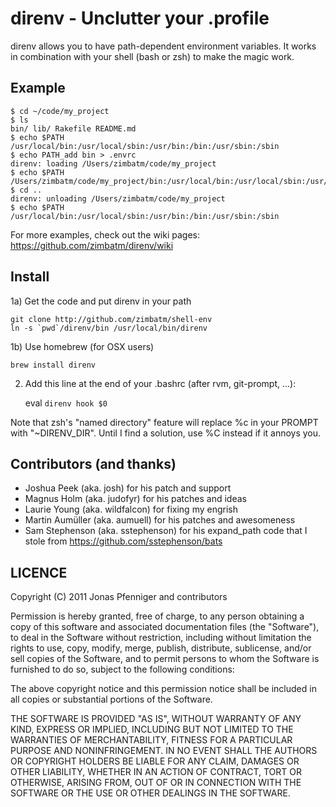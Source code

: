 direnv - Unclutter your .profile
================================

direnv allows you to have path-dependent environment variables. It works in combination with your shell (bash or zsh) to make the magic work.

Example
-------

    $ cd ~/code/my_project
    $ ls
    bin/ lib/ Rakefile README.md
    $ echo $PATH
    /usr/local/bin:/usr/local/sbin:/usr/bin:/bin:/usr/sbin:/sbin
    $ echo PATH_add bin > .envrc
    direnv: loading /Users/zimbatm/code/my_project
    $ echo $PATH
    /Users/zimbatm/code/my_project/bin:/usr/local/bin:/usr/local/sbin:/usr/bin:/bin:/usr/sbin:/sbin
    $ cd ..
    direnv: unloading /Users/zimbatm/code/my_project
    $ echo $PATH
    /usr/local/bin:/usr/local/sbin:/usr/bin:/bin:/usr/sbin:/sbin

For more examples, check out the wiki pages: https://github.com/zimbatm/direnv/wiki

Install
-------

1a) Get the code and put direnv in your path

    git clone http://github.com/zimbatm/shell-env
    ln -s `pwd`/direnv/bin /usr/local/bin/direnv

1b) Use homebrew (for OSX users)

    brew install direnv

2) Add this line at the end of your .bashrc (after rvm, git-prompt, ...):

    eval `direnv hook $0`


Note that zsh's "named directory" feature will replace %c in your PROMPT with "~DIRENV_DIR". Until I find a solution, use %C instead if it annoys you.

Contributors (and thanks)
-------------------------

* Joshua Peek (aka. josh) for his patch and support
* Magnus Holm (aka. judofyr) for his patches and ideas
* Laurie Young (aka. wildfalcon) for fixing my engrish
* Martin Aumüller (aka. aumuell) for his patches and awesomeness
* Sam Stephenson (aka. sstephenson) for his expand_path code that I stole from https://github.com/sstephenson/bats

LICENCE
-------

Copyright (C) 2011 Jonas Pfenniger and contributors

Permission is hereby granted, free of charge, to any person obtaining a copy
of this software and associated documentation files (the "Software"), to deal
in the Software without restriction, including without limitation the rights
to use, copy, modify, merge, publish, distribute, sublicense, and/or sell
copies of the Software, and to permit persons to whom the Software is
furnished to do so, subject to the following conditions:

The above copyright notice and this permission notice shall be included in
all copies or substantial portions of the Software.

THE SOFTWARE IS PROVIDED "AS IS", WITHOUT WARRANTY OF ANY KIND, EXPRESS OR
IMPLIED, INCLUDING BUT NOT LIMITED TO THE WARRANTIES OF MERCHANTABILITY,
FITNESS FOR A PARTICULAR PURPOSE AND NONINFRINGEMENT. IN NO EVENT SHALL THE
AUTHORS OR COPYRIGHT HOLDERS BE LIABLE FOR ANY CLAIM, DAMAGES OR OTHER
LIABILITY, WHETHER IN AN ACTION OF CONTRACT, TORT OR OTHERWISE, ARISING FROM,
OUT OF OR IN CONNECTION WITH THE SOFTWARE OR THE USE OR OTHER DEALINGS IN
THE SOFTWARE.

